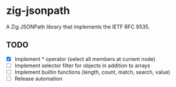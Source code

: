 # zig-jsonpath
A Zig JSONPath library that implements the IETF RFC 9535. 

## TODO
- [x] Implement * operator (select all members at current node)
- [ ] Implement selector filter for objects in addition to arrays
- [ ] Implement builtin functions (length, count, match, search, value)
- [ ] Release automation